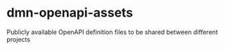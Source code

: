 # dmn-openapi-assets
Publicly available OpenAPI definition files to be shared between different projects

